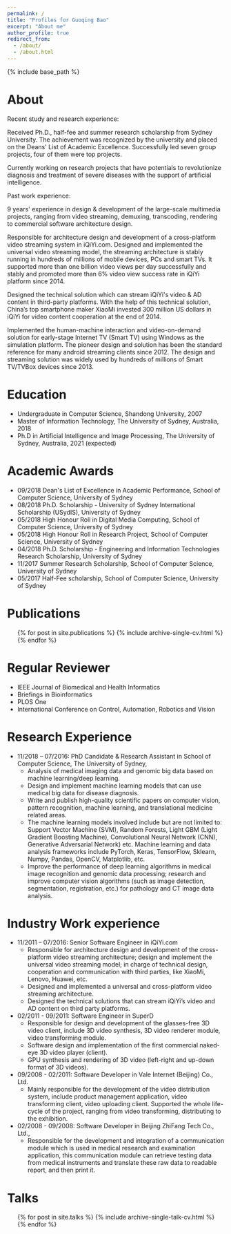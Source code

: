 ```yaml
---
permalink: /
title: "Profiles for Guoqing Bao"
excerpt: "About me"
author_profile: true
redirect_from: 
  - /about/
  - /about.html
---
```



{% include base_path %}

About
======
Recent study and research experience:

Received Ph.D., half-fee and summer research scholarship from Sydney University. The achievement was recognized by the university and placed on the Deans' List of Academic Excellence. Successfully led seven group projects, four of them were top projects.

Currently working on research projects that have potentials to revolutionize diagnosis and treatment of severe diseases with the support of artificial intelligence.


Past work experience:

9 years' experience in design & development of the large-scale multimedia projects, ranging from video streaming, demuxing, transcoding, rendering to commercial software architecture design.

Responsible for architecture design and development of a cross-platform video streaming system in iQiYi.com. Designed and implemented the universal video streaming model, the streaming architecture is stably running in hundreds of millions of mobile devices, PCs and smart TVs. It supported more than one billion video views per day successfully and stably and promoted more than 6% video view success rate in iQiYi platform since 2014.

Designed the technical solution which can stream iQiYi's video & AD content in third-party platforms. With the help of this technical solution, China’s top smartphone maker XiaoMi invested 300 million US dollars in iQiYi for video content cooperation at the end of 2014.

Implemented the human-machine interaction and video-on-demand solution for early-stage Internet TV (Smart TV) using Windows as the simulation platform. The pioneer design and solution has been the standard reference for many android streaming clients since 2012. The design and streaming solution was widely used by hundreds of millions of Smart TV/TVBox devices since 2013. 

Education
======
* Undergraduate in Computer Science, Shandong University, 2007
* Master of Information Technology, The University of Sydney, Australia, 2018
* Ph.D in Artificial Intelligence and Image Processing, The University of Sydney, Australia, 2021 (expected)

Academic Awards
======
* 09/2018 Dean's List of Excellence in Academic Performance, School of Computer Science, University of Sydney
* 08/2018 Ph.D. Scholarship - University of Sydney International Scholarship (USydIS), University of Sydney
* 05/2018 High Honour Roll in Digital Media Computing, School of Computer Science, University of Sydney
* 05/2018 High Honour Roll in Research Project, School of Computer Science, University of Sydney
* 04/2018 Ph.D. Scholarship - Engineering and Information Technologies Research Scholarship, University of Sydney
* 11/2017 Summer Research Scholarship, School of Computer Science, University of Sydney
* 05/2017 Half-Fee scholarship, School of Computer Science, University of Sydney

Publications
======
  <ul>{% for post in site.publications %}
    {% include archive-single-cv.html %}
  {% endfor %}</ul>

Regular Reviewer
======
  * IEEE Journal of Biomedical and Health Informatics
  * Briefings in Bioinformatics
  * PLOS One
  * International Conference on Control, Automation, Robotics and Vision

Research Experience
======
* 11/2018 – 07/2016: PhD Candidate & Research Assistant in School of Computer Science, The University of Sydney, 
  * Analysis of medical imaging data and genomic big data based on machine learning/deep learning. 
  * Design and implement machine learning models that can use medical big data for disease diagnosis. 
  * Write and publish high-quality scientific papers on computer vision, pattern recognition, machine learning, and translational medicine related areas. 
  * The machine learning models involved include but are not limited to: Support Vector Machine (SVM), Random Forests, Light GBM (Light Gradient Boosting Machine), Convolutional Neural Network (CNN), Generative Adversarial Network) etc. Machine learning and data analysis frameworks include PyTorch, Keras, TensorFlow, Sklearn, Numpy, Pandas, OpenCV, Matplotlib, etc.
  * Improve the performance of deep learning algorithms in medical image recognition and genomic data processing; research and improve computer vision algorithms (such as image detection, segmentation, registration, etc.) for pathology and CT image data analysis.

Industry Work experience
======
* 11/2011 – 07/2016: Senior Software Engineer in iQiYi.com
  * Responsible for architecture design and development of the cross-platform video streaming architecture; design and implement the universal video streaming model; in charge of technical design, cooperation and communication with third parties, like XiaoMi, Lenovo, Huawei, etc.
  * Designed and implemented a universal and cross-platform video streaming architecture.
  * Designed the technical solutions that can stream iQiYi’s video and AD content on third party platforms.
* 02/2011 - 09/2011: Software Engineer in SuperD
  * Responsible for design and development of the glasses-free 3D video client, include 3D video synthesis, 3D video renderer module, video transforming module.
  * Software design and implementation of the first commercial naked-eye 3D video player (client).
  * GPU synthesis and rendering of 3D video (left-right and up-down format of 3D videos).
* 09/2008 - 02/2011: Software Developer in Vale Internet (Beijing) Co., Ltd.
  * Mainly responsible for the development of the video distribution system, include product management application, video transforming client, video uploading client. Supported the whole life-cycle of the project, ranging from video transforming, distributing to the exhibition.
* 02/2008 - 09/2008: Software Developer in Beijing ZhiFang Tech Co., Ltd.,
  * Responsible for the development and integration of a communication module which is used in medical research and examination application, this communication module can retrieve testing data from medical instruments and translate these raw data to readable report, and then print it.
  
Talks
======
  <ul>{% for post in site.talks %}
    {% include archive-single-talk-cv.html %}
  {% endfor %}</ul>